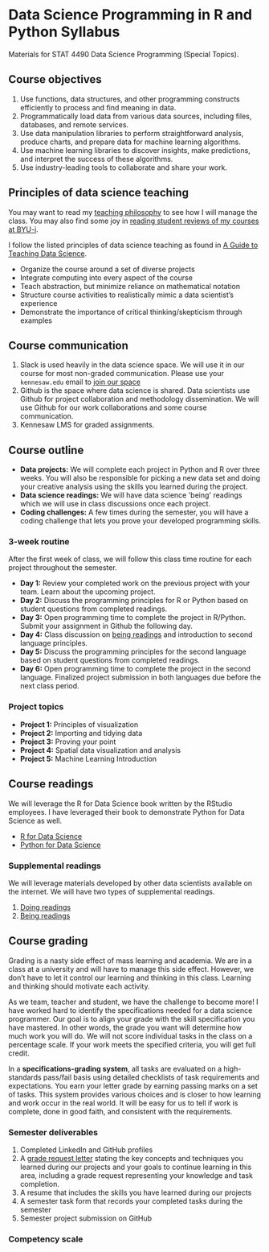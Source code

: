# Data Science Programming in R and Python Syllabus

Materials for STAT 4490 Data Science Programming (Special Topics).  

## Course objectives

1. Use functions, data structures, and other programming constructs efficiently to process and find meaning in data.
2. Programmatically load data from various data sources, including files, databases, and remote services.
3. Use data manipulation libraries to perform straightforward analysis, produce charts, and prepare data for machine learning algorithms.
4. Use machine learning libraries to discover insights, make predictions, and interpret the success of these algorithms.
5. Use industry-leading tools to collaborate and share your work.

## Principles of data science teaching

You may want to read my [teaching philosophy](https://datathink.io/my-learning-manifesto-aka-teaching-philosophy/) to see how I will manage the class. You may also find some joy in [reading student reviews of my courses at BYU-i](https://www.ratemyprofessors.com/ShowRatings.jsp?tid=2059480). 

I follow the listed principles of data science teaching as found in [A Guide to Teaching Data Science](https://arxiv.org/ftp/arxiv/papers/1612/1612.07140.pdf). 

- Organize the course around a set of diverse projects
- Integrate computing into every aspect of the course
- Teach abstraction, but minimize reliance on mathematical notation
- Structure course activities to realistically mimic a data scientist’s experience
- Demonstrate the importance of critical thinking/skepticism through examples

## Course communication

1. Slack is used heavily in the data science space.  We will use it in our course for most non-graded communication.  Please use your `kennesaw.edu` email to [join our space](https://join.slack.com/t/kssds/signup)
2. Github is the space where data science is shared.  Data scientists use Github for project collaboration and methodology dissemination.  We will use Github for our work collaborations and some course communication.
3. Kennesaw LMS for graded assignments.

## Course outline

- __Data projects:__ We will complete each project in Python and R over three weeks.  You will also be responsible for picking a new data set and doing your creative analysis using the skills you learned during the project. 
- __Data science readings:__ We will have data science 'being' readings which we will use in class discussions once each project.
- __Coding challenges:__ A few times during the semester, you will have a coding challenge that lets you prove your developed programming skills.

### 3-week routine

After the first week of class, we will follow this class time routine for each project throughout the semester.

- __Day 1:__ Review your completed work on the previous project with your team. Learn about the upcoming project.
- __Day 2:__ Discuss the programming principles for R or Python based on student questions from completed readings.
- __Day 3:__ Open programming time to complete the project in R/Python. Submit your assignment in Github the following day.
- __Day 4:__ Class discussion on [being readings](readings.md) and introduction to second language principles.
- __Day 5:__ Discuss the programming principles for the second language based on student questions from completed readings.  
- __Day 6:__ Open programming time to complete the project in the second language.  Finalized project submission in both languages due before the next class period.

### Project topics

- __Project 1:__ Principles of visualization
- __Project 2:__ Importing and tidying data
- __Project 3:__ Proving your point
- __Project 4:__ Spatial data visualization and analysis
- __Project 5:__ Machine Learning Introduction

## Course readings

We will leverage the R for Data Science book written by the RStudio employees.  I have leveraged their book to demonstrate Python for Data Science as well. 

- [R for Data Science](https://r4ds.had.co.nz/index.html)
- [Python for Data Science](https://byuidatascience.github.io/python4ds/)

### Supplemental readings

We will leverage materials developed by other data scientists available on the internet.  We will have two types of supplemental readings.

1. [Doing readings](readings.md)
2. [Being readings](readings.md)

## Course grading

Grading is a nasty side effect of mass learning and academia. We are in a class at a university and will have to manage this side effect. However, we don’t have to let it control our learning and thinking in this class. Learning and thinking should motivate each activity.

As we team, teacher and student, we have the challenge to become more! I have worked hard to identify the specifications needed for a data science programmer. Our goal is to align your grade with the skill specification you have mastered. In other words, the grade you want will determine how much work you will do. We will not score individual tasks in the class on a percentage scale. If your work meets the specified criteria, you will get full credit.

In a __specifications-grading system__, all tasks are evaluated on a high-standards pass/fail basis using detailed checklists of task requirements and expectations. You earn your letter grade by earning passing marks on a set of tasks. This system provides various choices and is closer to how learning and work occur in the real world. It will be easy for us to tell if work is complete, done in good faith, and consistent with the requirements.

### Semester deliverables

1. Completed LinkedIn and GitHub profiles
1. A [grade request letter](grade_request.md) stating the key concepts and techniques you learned during our projects and your goals to continue learning in this area, including a grade request representing your knowledge and task completion.
1. A resume that includes the skills you have learned during our projects
1. A semester task form that records your completed tasks during the semester
1. Semester project submission on GitHub

### Competency scale


